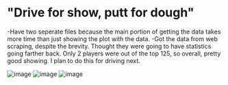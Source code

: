# "Drive for show, putt for dough"

-Have two seperate files because the main portion of getting the data takes more time than just showing the plot with the data.
-Got the data from web scraping, despite the brevity. Thought they were going to have statistics going farther back. Only 2 players were out of the top 125, so overall, pretty good showing. I plan to do this for driving next.

![image](https://user-images.githubusercontent.com/62976976/81375636-cdd5a600-90b6-11ea-9604-b65f1eaa0799.png)
![image](https://user-images.githubusercontent.com/62976976/81375662-da59fe80-90b6-11ea-977a-68f303c7267d.png)
![image](https://user-images.githubusercontent.com/62976976/81374062-2c008a00-90b3-11ea-8057-50e1b05461f8.png)
